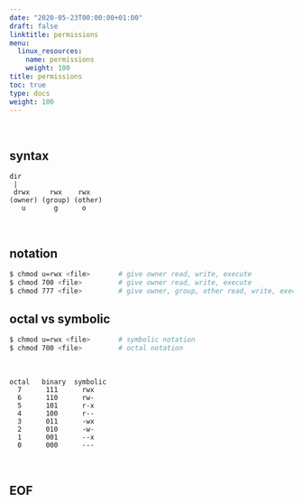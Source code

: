 ```yaml
---
date: "2020-05-23T00:00:00+01:00"
draft: false
linktitle: permissions
menu:
  linux_resources:
    name: permissions
    weight: 100
title: permissions
toc: true
type: docs
weight: 100
---
```


<br>

## syntax
```
dir
 |
 drwx     rwx    rwx
(owner) (group) (other)
   u       g      o
```

<br>

## notation
```bash
$ chmod u=rwx <file>       # give owner read, write, execute
$ chmod 700 <file>         # give owner read, write, execute
$ chmod 777 <file>         # give owner, group, other read, write, execute
```

## octal vs symbolic
```bash
$ chmod u=rwx <file>       # symbolic notation
$ chmod 700 <file>         # octal notation
```

<br>

```
octal   binary  symbolic
  7      111      rwx
  6      110      rw-
  5      101      r-x
  4      100      r--
  3      011      -wx
  2      010      -w-
  1      001      --x
  0      000      ---
```










<br>

## EOF